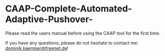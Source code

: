 # CAAP-Complete-Automated-Adaptive-Pushover-

Please read the users manual before using the CAAP tool for the first time.

If you have any questions, please do not hesitate to contact me: dominik.kaemper@freenet.de!
